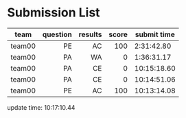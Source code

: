 # Submission List
team    | question  | results  | score | submit time
------|-----:|-----:| ----:|-----
team00 | PE | AC | 100 | 2:31:42.80
team00 | PA | WA | 0 | 1:36:31.17
team00 | PA | CE | 0 | 10:15:18.60
team00 | PA | CE | 0 | 10:14:51.06
team00 | PE | AC | 100 | 10:13:14.08


update time: 10:17:10.44 
